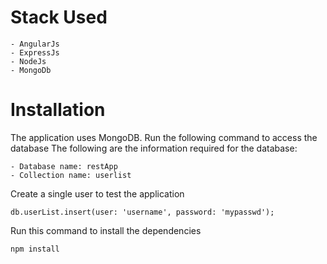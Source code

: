 # Stack Used

    - AngularJs
    - ExpressJs
    - NodeJs
    - MongoDb

# Installation

The application uses MongoDB. Run the following command to access the database
The following are the information required for the database:

    - Database name: restApp
    - Collection name: userlist

Create a single user to test the application

    db.userList.insert(user: 'username', password: 'mypasswd');

Run this command to install the dependencies

    npm install
